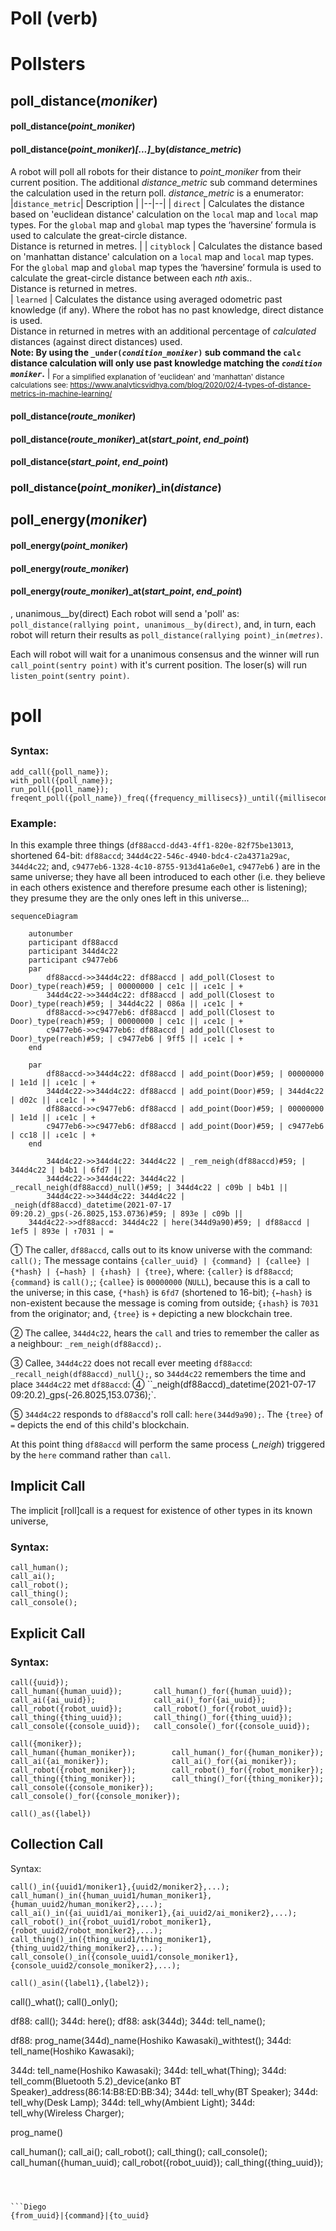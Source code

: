# Poll (verb)

# Pollsters
## poll_distance(*moniker*)
#### poll_distance(*point_moniker*)
#### poll_distance(*point_moniker*)*[...]*_by(*distance_metric*)
A robot will poll all robots for their distance to *point_moniker* from their current position.  The additional *distance_metric* sub command determines the calculation used in the return poll. *distance_metric* is a enumerator:
|```distance_metric```| Description |
|--|--|
| ```direct``` | Calculates the distance based on 'euclidean distance' calculation on the ```local``` map and ```local``` map types.  For the ```global``` map and ```global``` map types the ‘haversine’ formula is used to calculate the great-circle distance.<br> Distance is returned in metres.   |
| ```cityblock``` | Calculates the distance based on 'manhattan distance' calculation on a  ```local``` map and ```local``` map types.  For the ```global``` map and ```global``` map types the ‘haversine’ formula is used to calculate the great-circle distance between each _nth_ axis..<br>Distance is returned in metres.   
| ```learned``` | Calculates the distance using averaged odometric past knowledge (if any).  Where the robot has no past knowledge, direct distance is used.<br>Distance in returned in metres with an additional percentage of _calculated_ distances (against direct distances) used.<br>**Note: By using the ```_under(```*```condition_moniker```*```)``` sub command the ```calc``` distance calculation will only use past knowledge matching the *```condition moniker```*.** |
<sub>For a simplified explanation of 'euclidean' and 'manhattan' distance calculations see:  https://www.analyticsvidhya.com/blog/2020/02/4-types-of-distance-metrics-in-machine-learning/</sub>

#### poll_distance(*route_moniker*)
#### poll_distance(*route_moniker*)_at(*start_point*, *end_point*)
#### poll_distance(*start_point*, *end_point*)

### poll_distance(*point_moniker*)_in(*distance*)

## poll_energy(*moniker*)
#### poll_energy(*point_moniker*)
#### poll_energy(*route_moniker*)
#### poll_energy(*route_moniker*)_at(*start_point*, *end_point*)


, unanimous__by(direct)
Each robot will send a 'poll' as: ```poll_distance(rallying point, unanimous__by(direct)```, and, in turn, each robot will return their results as ```poll_distance(rallying point)_in(```*```metres```*```)```.

Each will robot will wait for a unanimous consensus and the winner will run ```call_point(sentry point)``` with it's current position.  The loser(s) will run ```listen_point(sentry point)```.


# poll



## 



### Syntax:

```Diego
add_call({poll_name});
with_poll({poll_name});
run_poll({poll_name});
freqent_poll({poll_name})_freq({frequency_millisecs})_until({milliseconds/datetime});
```

### Example:

In this example three things (`df88accd-dd43-4ff1-820e-82f75be13013`, shortened 64-bit: `df88accd`; `344d4c22-546c-4940-bdc4-c2a4371a29ac`, `344d4c22`; and, `c9477eb6-1328-4c10-8755-913d41a6e0e1`, `c9477eb6` ) are in the same universe; they have all been introduced to each other (i.e. they believe in each others existence and therefore presume each other is listening); they presume they are the only ones left in this universe...

```mermaid
sequenceDiagram

	autonumber
	participant df88accd
	participant 344d4c22
	participant c9477eb6
	par
		df88accd->>344d4c22: df88accd | add_poll(Closest to Door)_type(reach)#59; | 00000000 | ce1c || ↓ce1c | +
		344d4c22->>344d4c22: df88accd | add_poll(Closest to Door)_type(reach)#59; | 344d4c22 | 086a || ↓ce1c | +
		df88accd->>c9477eb6: df88accd | add_poll(Closest to Door)_type(reach)#59; | 00000000 | ce1c || ↓ce1c | +
		c9477eb6->>c9477eb6: df88accd | add_poll(Closest to Door)_type(reach)#59; | c9477eb6 | 9ff5 || ↓ce1c | +
	end
	
	par
		df88accd->>344d4c22: df88accd | add_point(Door)#59; | 00000000 | 1e1d || ↓ce1c | +
		344d4c22->>344d4c22: df88accd | add_point(Door)#59; | 344d4c22 | d02c || ↓ce1c | +
		df88accd->>c9477eb6: df88accd | add_point(Door)#59; | 00000000 | 1e1d || ↓ce1c | +
		c9477eb6->>c9477eb6: df88accd | add_point(Door)#59; | c9477eb6 | cc18 || ↓ce1c | +
	end
	
		344d4c22->>344d4c22: 344d4c22 | _rem_neigh(df88accd)#59; | 344d4c22 | b4b1 | 6fd7 ||
		344d4c22->>344d4c22: 344d4c22 | _recall_neigh(df88accd)_null()#59; | 344d4c22 | c09b | b4b1 ||
		344d4c22->>344d4c22: 344d4c22 | _neigh(df88accd)_datetime(2021-07-17 09:20.2)_gps(-26.8025,153.0736)#59; | 893e | c09b ||
	344d4c22->>df88accd: 344d4c22 | here(344d9a90)#59; | df88accd | 1ef5 | 893e | ↑7031 | =	
```

&#9312; The caller, `df88accd`, calls out to its know universe with the command: `call();`   The message contains `{caller_uuid} | {command} | {callee} | {*hash} | {←hash} | {↕hash} | {tree}`, where: `{caller}` is  `df88accd`; `{command}` is `call();`; `{callee}` is `00000000` (`NULL`), because this is a call to the universe; in this case, `{*hash}` is `6fd7` (shortened to 16-bit); `{←hash}` is non-existent because the message is coming from outside; `{↕hash}` is `7031` from the originator; and, `{tree}` is `+` depicting a new blockchain tree.

&#9313; The callee, `344d4c22`, hears the `call` and tries to remember the caller as a neighbour: `_rem_neigh(df88accd);`.

&#9314; Callee, `344d4c22` does not recall ever meeting `df88accd`: `_recall_neigh(df88accd)_null();`, so `344d4c22` remembers the time and place `344d4c22` met `df88accd`: &#9315; ``_neigh(df88accd)_datetime(2021-07-17 09:20.2)_gps(-26.8025,153.0736);`.

&#9316; `344d4c22` responds to `df88accd`'s roll call: `here(344d9a90);`. The `{tree}` of `=` depicts the end of this child's blockchain.

At this point thing `df88accd` will perform the same process (*_neigh*) triggered by the `here` command rather than `call`.

## Implicit Call

The implicit [roll]call is a request for existence of other types in its known universe, 

### Syntax:

```Diego
call_human();
call_ai();
call_robot();
call_thing();
call_console();
```

## Explicit Call

### Syntax:

```Diego
call({uuid});
call_human({human_uuid});		call_human()_for({human_uuid});
call_ai({ai_uuid});				call_ai()_for({ai_uuid});
call_robot({robot_uuid});		call_robot()_for({robot_uuid});
call_thing({thing_uuid});		call_thing()_for({thing_uuid});
call_console({console_uuid});	call_console()_for({console_uuid});

call({moniker});
call_human({human_moniker});		call_human()_for({human_moniker});
call_ai({ai_moniker});				call_ai()_for({ai_moniker});
call_robot({robot_moniker});		call_robot()_for({robot_moniker});
call_thing({thing_moniker});		call_thing()_for({thing_moniker});
call_console({console_moniker});	call_console()_for({console_moniker});

call()_as({label})
```

## Collection Call

Syntax:

```Diego
call()_in({uuid1/moniker1},{uuid2/moniker2},...);
call_human()_in({human_uuid1/human_moniker1},{human_uuid2/human_moniker2},...);
call_ai()_in({ai_uuid1/ai_moniker1},{ai_uuid2/ai_moniker2},...);
call_robot()_in({robot_uuid1/robot_moniker1},{robot_uuid2/robot_moniker2},...);
call_thing()_in({thing_uuid1/thing_moniker1},{thing_uuid2/thing_moniker2},...);
call_console()_in({console_uuid1/console_moniker1},{console_uuid2/console_moniker2},...);

call()_asin({label1},{label2});
```












call()_what();
call()_only();



df88: call();
344d: here();
df88: ask(344d);
344d: tell_name();

df88: prog_name(344d)_name(Hoshiko Kawasaki)_withtest();
344d: tell_name(Hoshiko Kawasaki);


344d: tell_name(Hoshiko Kawasaki);
344d: tell_what(Thing);
344d: tell_comm(Bluetooth 5.2)_device(anko BT Speaker)_address(86:14:B8:ED:BB:34);
344d: tell_why(BT Speaker);
344d: tell_why(Desk Lamp);
344d: tell_why(Ambient Light);
344d: tell_why(Wireless Charger);

prog_name()



call_human();
call_ai();
call_robot();
call_thing();
call_console();
call_human({human_uuid);
call_robot({robot_uuid});
call_thing({thing_uuid});
```



​```Diego
{from_uuid}|{command}|{to_uuid}
```

